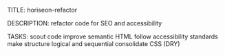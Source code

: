 TITLE:
    horiseon-refactor

DESCRIPTION:
    refactor code for SEO and accessibility

TASKS:
    scout code
    improve semantic HTML
    follow accessibility standards
    make structure logical and sequential
    consolidate CSS (DRY)